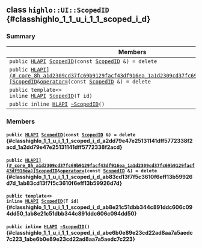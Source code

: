 ## class `highlo::UI::ScopedID` {#classhighlo_1_1_u_i_1_1_scoped_i_d}

### Summary

 Members                        | Descriptions                                
--------------------------------|---------------------------------------------
`public `[`HLAPI`](#_core_8h_a1d2309cd37fc69b9129facf43df916ea_1a1d2309cd37fc69b9129facf43df916ea)` `[`ScopedID`](#classhighlo_1_1_u_i_1_1_scoped_i_d_a2dd79e47e25131141dff5772338f2acd_1a2dd79e47e25131141dff5772338f2acd)`(const `[`ScopedID`](#classhighlo_1_1_u_i_1_1_scoped_i_d)` &) = delete` | 
`public `[`HLAPI](#_core_8h_a1d2309cd37fc69b9129facf43df916ea_1a1d2309cd37fc69b9129facf43df916ea)[ScopedID`](#classhighlo_1_1_u_i_1_1_scoped_i_d)` & `[`operator=`](#classhighlo_1_1_u_i_1_1_scoped_i_d_ab83cd13f7f5c3610f6eff13b59926d7d_1ab83cd13f7f5c3610f6eff13b59926d7d)`(const `[`ScopedID`](#classhighlo_1_1_u_i_1_1_scoped_i_d)` &) = delete` | 
`public template<>`  <br/>`inline `[`HLAPI`](#_core_8h_a1d2309cd37fc69b9129facf43df916ea_1a1d2309cd37fc69b9129facf43df916ea)` `[`ScopedID`](#classhighlo_1_1_u_i_1_1_scoped_i_d_ab8e21c51dbb344c891ddc606c094dd50_1ab8e21c51dbb344c891ddc606c094dd50)`(T id)` | 
`public inline `[`HLAPI`](#_core_8h_a1d2309cd37fc69b9129facf43df916ea_1a1d2309cd37fc69b9129facf43df916ea)` `[`~ScopedID`](#classhighlo_1_1_u_i_1_1_scoped_i_d_abe6b0e89e23cd22ad8aa7a5aedc7c223_1abe6b0e89e23cd22ad8aa7a5aedc7c223)`()` | 

### Members

#### `public `[`HLAPI`](#_core_8h_a1d2309cd37fc69b9129facf43df916ea_1a1d2309cd37fc69b9129facf43df916ea)` `[`ScopedID`](#classhighlo_1_1_u_i_1_1_scoped_i_d_a2dd79e47e25131141dff5772338f2acd_1a2dd79e47e25131141dff5772338f2acd)`(const `[`ScopedID`](#classhighlo_1_1_u_i_1_1_scoped_i_d)` &) = delete` {#classhighlo_1_1_u_i_1_1_scoped_i_d_a2dd79e47e25131141dff5772338f2acd_1a2dd79e47e25131141dff5772338f2acd}

#### `public `[`HLAPI](#_core_8h_a1d2309cd37fc69b9129facf43df916ea_1a1d2309cd37fc69b9129facf43df916ea)[ScopedID`](#classhighlo_1_1_u_i_1_1_scoped_i_d)` & `[`operator=`](#classhighlo_1_1_u_i_1_1_scoped_i_d_ab83cd13f7f5c3610f6eff13b59926d7d_1ab83cd13f7f5c3610f6eff13b59926d7d)`(const `[`ScopedID`](#classhighlo_1_1_u_i_1_1_scoped_i_d)` &) = delete` {#classhighlo_1_1_u_i_1_1_scoped_i_d_ab83cd13f7f5c3610f6eff13b59926d7d_1ab83cd13f7f5c3610f6eff13b59926d7d}

#### `public template<>`  <br/>`inline `[`HLAPI`](#_core_8h_a1d2309cd37fc69b9129facf43df916ea_1a1d2309cd37fc69b9129facf43df916ea)` `[`ScopedID`](#classhighlo_1_1_u_i_1_1_scoped_i_d_ab8e21c51dbb344c891ddc606c094dd50_1ab8e21c51dbb344c891ddc606c094dd50)`(T id)` {#classhighlo_1_1_u_i_1_1_scoped_i_d_ab8e21c51dbb344c891ddc606c094dd50_1ab8e21c51dbb344c891ddc606c094dd50}

#### `public inline `[`HLAPI`](#_core_8h_a1d2309cd37fc69b9129facf43df916ea_1a1d2309cd37fc69b9129facf43df916ea)` `[`~ScopedID`](#classhighlo_1_1_u_i_1_1_scoped_i_d_abe6b0e89e23cd22ad8aa7a5aedc7c223_1abe6b0e89e23cd22ad8aa7a5aedc7c223)`()` {#classhighlo_1_1_u_i_1_1_scoped_i_d_abe6b0e89e23cd22ad8aa7a5aedc7c223_1abe6b0e89e23cd22ad8aa7a5aedc7c223}

